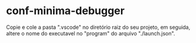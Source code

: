 # conf-minima-debugger

Copie e cole a pasta ".vscode" no diretório raiz do seu projeto, em seguida, altere o nome do executavel no "program" do arquivo "./launch.json".
